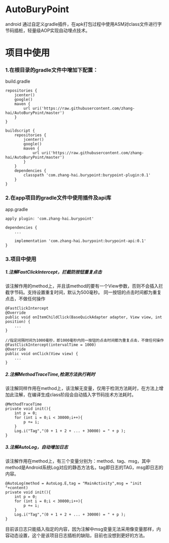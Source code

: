 # AutoBuryPoint
android 通过自定义gradle插件，在apk打包过程中使用ASM对class文件进行字节码插桩，轻量级AOP实现自动埋点技术。


# 项目中使用
### 1.在根目录的gradle文件中增加下配置：
build.gradle

```
repositories {
    jcenter()
    google()
    maven {
        url uri('https://raw.githubusercontent.com/zhang-hai/AutoBuryPoint/master')
    }
}

buildscript {
    repositories {
        jcenter()
        google()
        maven {
            url uri('https://raw.githubusercontent.com/zhang-hai/AutoBuryPoint/master')
        }
    }
    dependencies {
        classpath 'com.zhang-hai.burypoint:burypoint-plugin:0.1'
    }
}
```


### 2.在app项目的gradle文件中使用插件及api库
app.gradle
```
apply plugin: 'com.zhang-hai.burypoint'

dependencies {
    ...

    implementation 'com.zhang-hai.burypoint:burypoint-api:0.1'
}
```

### 3.项目中使用
##### 1.注解FastClickIntercept，拦截防按钮重复点击
该注解作用的method上，并且该method的要有一个View参数，否则不会插入拦截字节码。支持设置重复时间，默认为500毫秒。
同一按钮的点击时间都为重复点击，不做任何操作
```
@FastClickIntercept
@Override
public void onItemChildClick(BaseQuickAdapter adapter, View view, int position) {
    ...
}

//指定间隔时间为1000毫秒，即1000毫秒内同一按钮的点击时间都为重复点击，不做任何操作
@FastClickIntercept(intervalTime = 1000)
@Override
public void onClick(View view) {
    ...
}
```
##### 2.注解MethodTraceTime,检测方法执行耗时
该注解同样作用在method上，该注解无变量，仅用于检测方法耗时，在方法上增加此注解，在编译生成class阶段会自动插入字节码技术方法耗时。
```
@MethodTraceTime
private void init(){
    int p = 0;
    for (int i = 0;i < 30000;i++){
        p += i;
    }
    Log.i("Tag","(0 + 1 + 2 + ... + 30000) = " + p );
}
```

##### 3.注解AutoLog，自动增加日志
该注解作用在method上，有三个变量分别为：method、tag、msg，其中method是Android系统Log对应的静态方法名，tag即日志的TAG，msg即日志的内容。
```
@AutoLog(method = AutoLog.E,tag = "MainActivity",msg = "init "+content)
private void init(){
    int p = 0;
    for (int i = 0;i < 30000;i++){
        p += i;
    }
    Log.i("Tag","(0 + 1 + 2 + ... + 30000) = " + p );
}
```
目前该日志只能插入指定的内容，因为注解中msg变量无法采用像变量那样，内容动态设置，这个是该项目日志插桩的缺陷，目前也没想到更好的方法。
